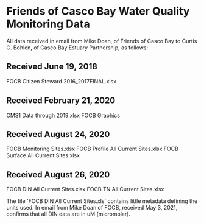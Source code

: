 # Friends of Casco Bay Water Quality Monitoring Data

All data received in email from Mike Doan, of Friends of Casco Bay 
to Curtis C. Bohlen, of Casco Bay Estuary Partnership, as follows:

## Received June 19, 2018
FOCB Citizen Steward 2016_2017FINAL.xlsx

## Received February 21, 2020
CMS1 Data through 2019.xlsx
FOCB Graphics

## Received August 24, 2020
FOCB Monitoring Sites.xlsx
FOCB Profile All Current Sites.xlsx
FOCB Surface All Current Sites.xlsx

## Received August 26, 2020
FOCB DIN All Current Sites.xlsx
FOCB TN All Current Sites.xlsx

The file 'FOCB DIN All Current Sites.xls' contains little metadata defining
the units used.  In email from Mike Doan of FOCB, received May 3, 2021, 
confirms that all DIN data are in uM (micromolar).


